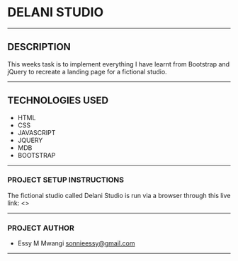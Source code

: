  # DELANI STUDIO

---
 
 ## DESCRIPTION
This weeks task is to implement everything I have learnt from Bootstrap and jQuery to recreate a landing page for a fictional studio.

---

## TECHNOLOGIES USED 
* HTML
* CSS
* JAVASCRIPT
* JQUERY
* MDB
* BOOTSTRAP

---
### PROJECT SETUP INSTRUCTIONS
The fictional studio called Delani Studio is run via a browser through this live link: <>

---

### PROJECT AUTHOR

- Essy M Mwangi <sonnieessy@gmail.com>


---